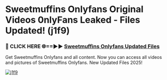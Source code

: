 # Sweetmuffins Onlyfans Original Videos 0nlyFans Leaked - Files Updated! (j1f9)

<h3>🔴 CLICK HERE 🌐==►► <a href="https://tinyurl.com/2jnfzry5" rel="nofollow">Sweetmuffins Onlyfans Updated Files</a></h3>

Get Sweetmuffins Onlyfans and all content. Now you can access all videos and pictures of Sweetmuffins Onlyfans. New Updated Files 2025!

[![j1f9](https://i.imgur.com/GyGTBgg.gif)](https://tinyurl.com/2jnfzry5)

